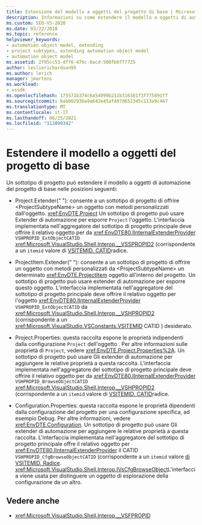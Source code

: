 ```yaml
---
title: Estensione del modello a oggetti del progetto di base | Microsoft Docs
description: Informazioni su come estendere il modello a oggetti di automazione del progetto di base in Visual Studio usando un sottotipo di progetto.
ms.custom: SEO-VS-2020
ms.date: 03/22/2018
ms.topic: reference
helpviewer_keywords:
- automation object model, extending
- project subtypes, extending automation object model
- automation object model
ms.assetid: 2f95cc53-dff6-476c-bacd-500fb0ff7725
author: leslierichardson95
ms.author: lerich
manager: jmartens
ms.workload:
- vssdk
ms.openlocfilehash: 175571b374c6a54999b212b316301f3f775891ff
ms.sourcegitcommit: bab002936a9a642e45af407d652345c113a9c467
ms.translationtype: MT
ms.contentlocale: it-IT
ms.lasthandoff: 06/25/2021
ms.locfileid: "112899342"
---
```

# <a name="extend-the-object-model-of-the-base-project"></a>Estendere il modello a oggetti del progetto di base

Un sottotipo di progetto può estendere il modello a oggetti di automazione del progetto di base nelle posizioni seguenti:

- Project.Extender(" "): consente a un sottotipo di progetto di offrire \<ProjectSubtypeName> un oggetto con metodi personalizzati dall'oggetto. <xref:EnvDTE.Project> Un sottotipo di progetto può usare Extender di automazione per esporre `Project` l'oggetto. L'interfaccia implementata nell'aggregatore del sottotipo di progetto principale deve offrire il relativo oggetto per da <xref:EnvDTE80.IInternalExtenderProvider> `VSHPROPID_ExtObjectCATID` <xref:Microsoft.VisualStudio.Shell.Interop.__VSSPROPID2> (corrispondente a un `itemid` valore di [VSITEMID. CATID](<xref:Microsoft.VisualStudio.VSConstants.VSITEMID.Root>)radice.

- ProjectItem.Extender(" "): consente a un sottotipo di progetto di offrire un oggetto con metodi personalizzati da \<ProjectSubtypeName> un determinato <xref:EnvDTE.ProjectItem> oggetto all'interno del progetto. Un sottotipo di progetto può usare extender di automazione per esporre questo oggetto. L'interfaccia implementata nell'aggregatore del sottotipo di progetto principale deve offrire il relativo oggetto per l'oggetto <xref:EnvDTE80.IInternalExtenderProvider> `VSHPROPID_ExtObjectCATID` da <xref:Microsoft.VisualStudio.Shell.Interop.__VSHPROPID2> (corrispondente a un <xref:Microsoft.VisualStudio.VSConstants.VSITEMID> CATID ) desiderato.

- Project.Properties: questa raccolta espone le proprietà indipendenti dalla configurazione `Project` dell'oggetto . Per altre informazioni sulle proprietà di `Project`, vedere <xref:EnvDTE.Project.Properties%2A>. Un sottotipo di progetto può usare Gli extender di automazione per aggiungere le relative proprietà a questa raccolta. L'interfaccia implementata nell'aggregatore del sottotipo di progetto principale deve offrire il relativo oggetto per da <xref:EnvDTE80.IInternalExtenderProvider> `VSHPROPID_BrowseObjectCATID` <xref:Microsoft.VisualStudio.Shell.Interop.__VSHPROPID2> (corrispondente a un `itemid` valore di [VSITEMID. CATID](<xref:Microsoft.VisualStudio.VSConstants.VSITEMID.Root>)radice.

- Configuration.Properties: questa raccolta espone le proprietà dipendenti dalla configurazione del progetto per una configurazione specifica, ad esempio Debug. Per altre informazioni, vedere <xref:EnvDTE.Configuration>. Un sottotipo di progetto può usare Gli extender di automazione per aggiungere le relative proprietà a questa raccolta. L'interfaccia implementata nell'aggregatore del sottotipo di progetto principale offre il relativo oggetto per <xref:EnvDTE80.IInternalExtenderProvider> il CATID `VSHPROPID_CfgBrowseObjectCATID` (corrispondente a un `itemid` valore [di VSITEMID. Radice](<xref:Microsoft.VisualStudio.VSConstants.VSITEMID.Root>). <xref:Microsoft.VisualStudio.Shell.Interop.IVsCfgBrowseObject>L'interfaccia viene usata per distinguere un oggetto di esplorazione della configurazione da un altro.

## <a name="see-also"></a>Vedere anche

- <xref:Microsoft.VisualStudio.Shell.Interop.__VSFPROPID>
